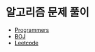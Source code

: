 # 알고리즘 문제 풀이

- [Programmers](https://programmers.co.kr/)
- [BOJ](https://www.acmicpc.net/)
- [Leetcode](https://leetcode.com/)
